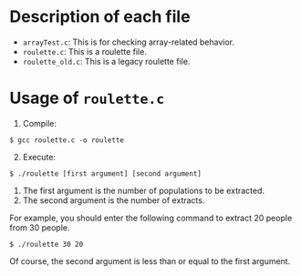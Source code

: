 # Description of each file

* `arrayTest.c`: This is for checking array-related behavior.
* `roulette.c`: This is a roulette file.
* `roulette_old.c`: This is a legacy roulette file.

# Usage of `roulette.c`

1. Compile: 
```
$ gcc roulette.c -o roulette
```
2. Execute:
```
$ ./roulette [first argument] [second argument]
```
  1. The first argument is the number of populations to be extracted.
  2. The second argument is the number of extracts.

  For example, you should enter the following command to extract 20 people from 30 people.
```
$ ./roulette 30 20
```
  Of course, the second argument is less than or equal to the first argument.


